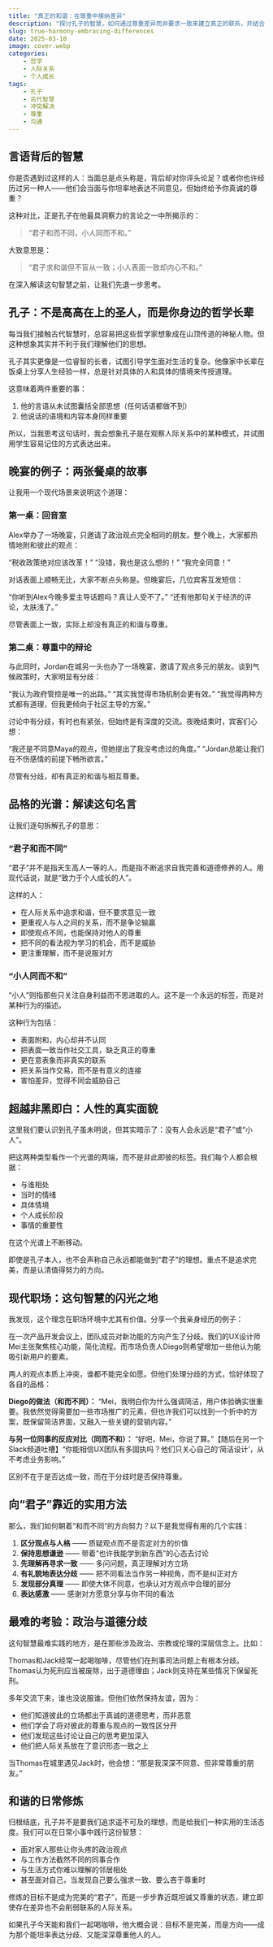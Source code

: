 ```yaml
---
title: "真正的和谐：在尊重中接纳差异"
description: "探讨孔子的智慧，如何通过尊重差异而非要求一致来建立真正的联系，并结合现代人际关系的实际例子"
slug: true-harmony-embracing-differences
date: 2025-03-10
image: cover.webp
categories:
    - 哲学
    - 人际关系
    - 个人成长
tags:
    - 孔子
    - 古代智慧
    - 冲突解决
    - 尊重
    - 沟通
---
```


## 言语背后的智慧

你是否遇到过这样的人：当面总是点头称是，背后却对你评头论足？或者你也许经历过另一种人——他们会当面与你坦率地表达不同意见，但始终给予你真诚的尊重？

这种对比，正是孔子在他最具洞察力的言论之一中所揭示的：

> “君子和而不同，小人同而不和。”

大致意思是：

> “君子求和谐但不盲从一致；小人表面一致却内心不和。”

在深入解读这句智慧之前，让我们先退一步思考。

## 孔子：不是高高在上的圣人，而是你身边的哲学长辈

每当我们接触古代智慧时，总容易把这些哲学家想象成在山顶传道的神秘人物。但这种想象其实并不利于我们理解他们的思想。

孔子其实更像是一位睿智的长者，试图引导学生面对生活的复杂。他像家中长辈在饭桌上分享人生经验一样，总是针对具体的人和具体的情境来传授道理。

这意味着两件重要的事：

1. 他的言语从未试图囊括全部思想（任何话语都做不到）
2. 他说话的语境和内容本身同样重要

所以，当我思考这句话时，我会想象孔子是在观察人际关系中的某种模式，并试图用学生容易记住的方式表达出来。

## 晚宴的例子：两张餐桌的故事

让我用一个现代场景来说明这个道理：

### 第一桌：回音室

Alex举办了一场晚宴，只邀请了政治观点完全相同的朋友。整个晚上，大家都热情地附和彼此的观点：

“税收政策绝对应该改革！”
“没错，我也是这么想的！”
“我完全同意！”

对话表面上顺畅无比，大家不断点头称是。但晚宴后，几位宾客互发短信：

“你听到Alex今晚多爱主导话题吗？真让人受不了。”
“还有他那句关于经济的评论，太肤浅了。”

尽管表面上一致，实际上却没有真正的和谐与尊重。

### 第二桌：尊重中的辩论

与此同时，Jordan在城另一头也办了一场晚宴，邀请了观点多元的朋友。谈到气候政策时，大家明显有分歧：

“我认为政府管控是唯一的出路。”
“其实我觉得市场机制会更有效。”
“我觉得两种方式都有道理，但我更倾向于社区主导的方案。”

讨论中有分歧，有时也有紧张，但始终是有深度的交流。夜晚结束时，宾客们心想：

“我还是不同意Maya的观点，但她提出了我没考虑过的角度。”
“Jordan总能让我们在不伤感情的前提下畅所欲言。”

尽管有分歧，却有真正的和谐与相互尊重。

## 品格的光谱：解读这句名言

让我们逐句拆解孔子的意思：

### “君子和而不同”

“君子”并不是指天生高人一等的人，而是指不断追求自我完善和道德修养的人。用现代话说，就是“致力于个人成长的人”。

这样的人：

- 在人际关系中追求和谐，但不要求意见一致
- 更重视人与人之间的关系，而不是争论输赢
- 即使观点不同，也能保持对他人的尊重
- 把不同的看法视为学习的机会，而不是威胁
- 更注重理解，而不是说服对方

### “小人同而不和”

“小人”则指那些只关注自身利益而不思进取的人。这不是一个永远的标签，而是对某种行为的描述。

这种行为包括：

- 表面附和，内心却并不认同
- 把表面一致当作社交工具，缺乏真正的尊重
- 更在意表象而非真实的联系
- 把关系当作交易，而不是有意义的连接
- 害怕差异，觉得不同会威胁自己

## 超越非黑即白：人性的真实面貌

这里我们要认识到孔子虽未明说，但其实暗示了：没有人会永远是“君子”或“小人”。

把这两种类型看作一个光谱的两端，而不是非此即彼的标签。我们每个人都会根据：

- 与谁相处
- 当时的情绪
- 具体情境
- 个人成长阶段
- 事情的重要性

在这个光谱上不断移动。

即使是孔子本人，也不会声称自己永远都能做到“君子”的理想。重点不是追求完美，而是认清值得努力的方向。

## 现代职场：这句智慧的闪光之地

我发现，这个理念在职场环境中尤其有价值。分享一个我亲身经历的例子：

在一次产品开发会议上，团队成员对新功能的方向产生了分歧。我们的UX设计师Mei主张聚焦核心功能，简化流程。而市场负责人Diego则希望增加一些他认为能吸引新用户的要素。

两人的观点本质上冲突，谁都不能完全如愿。但他们处理分歧的方式，恰好体现了各自的品格：

**Diego的做法（和而不同）：**
“Mei，我明白你为什么强调简洁，用户体验确实很重要。我依然觉得需要加一些市场推广的元素，但也许我们可以找到一个折中的方案，既保留简洁界面，又融入一些关键的营销内容。”

**与另一位同事的反应对比（同而不和）：**
“好吧，Mei，你说了算。”【随后在另一个Slack频道吐槽】“你能相信UX团队有多固执吗？他们只关心自己的‘简洁设计’，从不考虑业务影响。”

区别不在于是否达成一致，而在于分歧时是否保持尊重。

## 向“君子”靠近的实用方法

那么，我们如何朝着“和而不同”的方向努力？以下是我觉得有用的几个实践：

1. **区分观点与人格** —— 质疑观点而不是否定对方的价值
2. **保持思想谦逊** —— 带着“也许我能学到新东西”的心态去讨论
3. **先理解再寻求一致** —— 多问问题，真正理解对方立场
4. **有礼貌地表达分歧** —— 把不同看法当作另一种视角，而不是纠正对方
5. **发现部分真理** —— 即使大体不同意，也承认对方观点中合理的部分
6. **表达感激** —— 感谢对方愿意分享与你不同的看法

## 最难的考验：政治与道德分歧

这句智慧最难实践的地方，是在那些涉及政治、宗教或伦理的深层信念上。比如：

Thomas和Jack经常一起喝咖啡，尽管他们在刑事司法问题上有根本分歧。Thomas认为死刑应当被废除，出于道德理由；Jack则支持在某些情况下保留死刑。

多年交流下来，谁也没说服谁。但他们依然保持友谊，因为：

- 他们知道彼此的立场都出于真诚的道德思考，而非恶意
- 他们学会了将对彼此的尊重与观点的一致性区分开
- 他们发现这些讨论让自己的思考更加深入
- 他们把人际关系放在了意识形态一致之上

当Thomas在城里遇见Jack时，他会想：“那是我深深不同意、但非常尊重的朋友。”

## 和谐的日常修炼

归根结底，孔子并不是要我们追求遥不可及的理想，而是给我们一种实用的生活态度。我们可以在日常小事中践行这份智慧：

- 面对家人那些让你头疼的政治观点
- 与工作方法截然不同的同事合作
- 与生活方式你难以理解的邻居相处
- 甚至面对自己，当发现自己要么强求一致、要么吝于尊重时

修炼的目标不是成为完美的“君子”，而是一步步靠近既坦诚又尊重的状态，建立即使存在差异也不会削弱联系的人际关系。

如果孔子今天能和我们一起喝咖啡，他大概会说：目标不是完美，而是方向——成为那个能坦率表达分歧、又能深深尊重他人的人。
